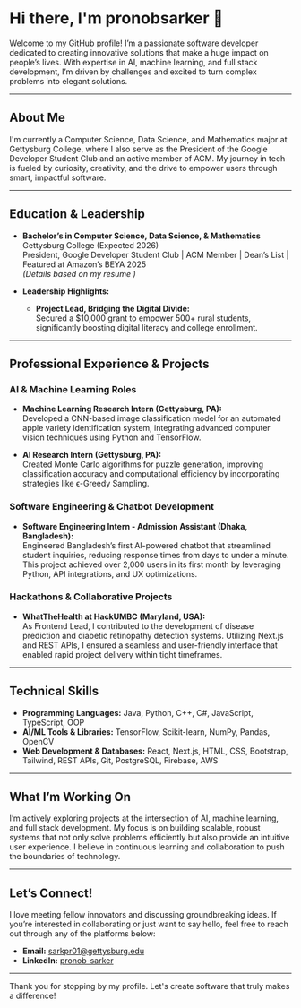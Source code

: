 # Hi there, I'm pronobsarker 👋

Welcome to my GitHub profile! I’m a passionate software developer dedicated to creating innovative solutions that make a huge impact on people’s lives. With expertise in AI, machine learning, and full stack development, I’m driven by challenges and excited to turn complex problems into elegant solutions.

---

## About Me

I'm currently a Computer Science, Data Science, and Mathematics major at Gettysburg College, where I also serve as the President of the Google Developer Student Club and an active member of ACM. My journey in tech is fueled by curiosity, creativity, and the drive to empower users through smart, impactful software.

---

## Education & Leadership

- **Bachelor’s in Computer Science, Data Science, & Mathematics**  
  Gettysburg College (Expected 2026)  
  President, Google Developer Student Club | ACM Member | Dean’s List | Featured at Amazon’s BEYA 2025  
  *(Details based on my resume )*

- **Leadership Highlights:**  
  - **Project Lead, Bridging the Digital Divide:**  
    Secured a $10,000 grant to empower 500+ rural students, significantly boosting digital literacy and college enrollment.
    
---

## Professional Experience & Projects

### AI & Machine Learning Roles
- **Machine Learning Research Intern (Gettysburg, PA):**  
  Developed a CNN-based image classification model for an automated apple variety identification system, integrating advanced computer vision techniques using Python and TensorFlow.

- **AI Research Intern (Gettysburg, PA):**  
  Created Monte Carlo algorithms for puzzle generation, improving classification accuracy and computational efficiency by incorporating strategies like ϵ-Greedy Sampling.

### Software Engineering & Chatbot Development
- **Software Engineering Intern - Admission Assistant (Dhaka, Bangladesh):**  
  Engineered Bangladesh’s first AI-powered chatbot that streamlined student inquiries, reducing response times from days to under a minute. This project achieved over 2,000 users in its first month by leveraging Python, API integrations, and UX optimizations.

### Hackathons & Collaborative Projects
- **WhatTheHealth at HackUMBC (Maryland, USA):**  
  As Frontend Lead, I contributed to the development of disease prediction and diabetic retinopathy detection systems. Utilizing Next.js and REST APIs, I ensured a seamless and user-friendly interface that enabled rapid project delivery within tight timeframes.

---

## Technical Skills

- **Programming Languages:** Java, Python, C++, C#, JavaScript, TypeScript, OOP  
- **AI/ML Tools & Libraries:** TensorFlow, Scikit-learn, NumPy, Pandas, OpenCV  
- **Web Development & Databases:** React, Next.js, HTML, CSS, Bootstrap, Tailwind, REST APIs, Git, PostgreSQL, Firebase, AWS

---

## What I’m Working On

I’m actively exploring projects at the intersection of AI, machine learning, and full stack development. My focus is on building scalable, robust systems that not only solve problems efficiently but also provide an intuitive user experience. I believe in continuous learning and collaboration to push the boundaries of technology.

---

## Let’s Connect!

I love meeting fellow innovators and discussing groundbreaking ideas. If you’re interested in collaborating or just want to say hello, feel free to reach out through any of the platforms below:

- **Email:** [sarkpr01@gettysburg.edu](mailto:sarkpr01@gettysburg.edu)
- **LinkedIn:** [pronob-sarker](https://www.linkedin.com/in/pronob-sarker/)

---

Thank you for stopping by my profile. Let's create software that truly makes a difference!

